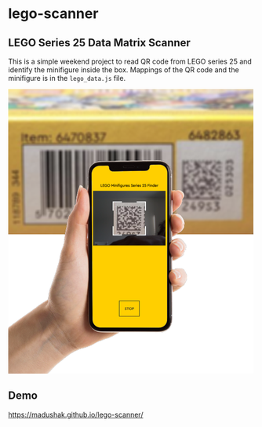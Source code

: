# lego-scanner
## LEGO Series 25 Data Matrix Scanner

This is a simple weekend project to read QR code from LEGO series 25 and identify the minifigure inside the box. Mappings of the QR code and the minifigure is in the `lego_data.js` file.

![Intro](https://raw.githubusercontent.com/madushak/lego-scanner/main/images/intro.png)

## Demo

https://madushak.github.io/lego-scanner/
